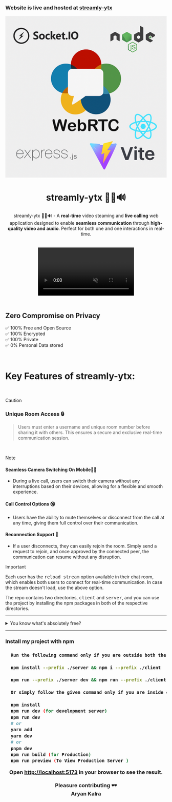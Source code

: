 <h3>Website is live and hosted at <a href="https://streamly-ytx.onrender.com/">streamly-ytx</a></h3>
<div align="center"><img src="/client/public/streamly-ytx-template.png" /></div>

<div align="center">
<h1>streamly-ytx 🎥🔴🔊</h1>
streamly-ytx 🎥🔴🔊 - A <strong>real-time</strong> video steaming and <strong>live calling</strong> web application designed to enable <strong>seamless communication</strong> through <strong>high-quality video and audio</strong>. Perfect for both one and one interactions in real-time.
</div>
<br/>
<br/>
 
<div align="center">
 <video src="https://github.com/user-attachments/assets/0ad2685e-e997-4567-a92b-7ec3022ddb2a"  autoplay muted loop /> 
</div>
<br/>
  
<h2>Zero Compromise on Privacy</h2>

✅ 100% Free and Open Source\
✅ 100% Encrypted\
✅ 100% Private\
✅ 0% Personal Data stored

<br>

<h1>Key Features of streamly-ytx:</h1>

<br>

> [!CAUTION]
>
> <h3>Unique Room Access 🔒</h3>
>
> > Users must enter a username and unique room number before sharing it with others. This ensures a secure and exclusive real-time communication session.

<br>

> [!NOTE]
>
> <h4>Seamless Camera Switching On Mobile🤳🏻</h4>
> <ul>
> <li> During a live call, users can switch their camera without any interruptions based on their devices, allowing for a flexible and smooth experience.
> </li></ul>
> <h4>Call Control Options 🔇 </h4>
> <ul>
> <li>Users have the ability to mute themselves or disconnect from the call at any time, giving them full control over their communication.</li>
> </ul>
> <h4>Reconnection Support 🚪</h4>
> <ul>
> <li>If a user disconnects, they can easily rejoin the room. Simply send a request to rejoin, and once approved by the connected peer, the communication can resume without any disruption.</li>
> </ul>

> [!IMPORTANT]
>
> Each user has the <kbd>reload stream</kbd> option available in their chat room, which enables both users to connect for real-time communication. In case the stream doesn't load, use the above option.
>
> The repo contains two directories, <kbd>client</kbd> and <kbd>server</kbd>, and you can use the project by installing the npm packages in both of the respective directories.

---

<details>
  <summary>You know what's absolutely free?</summary>

- Leaving a ⭐ star
- 🍴Forking the repository
- No hidden fees, no subscriptions — just pure open-source love!

</details>

---

<h3>Install my project with npm<h3>

```bash
  Run the following command only if you are outside both the client and server directories.

  npm install --prefix ./server && npm i --prefix ./client

  npm run --prefix ./server dev && npm run --prefix ./client dev

  Or simply follow the given command only if you are inside either the client or server directory.

  npm install
  npm run dev (for development server)
  npm run dev
  # or
  yarn add
  yarn dev
  # or
  pnpm dev
  npm run build (for Production)
  npm run preview (To View Production Server )

```

<div align="center">
Open <a href='http://localhost:3000'>http://localhost:5173</a> in your browser to see the result.
<br>
<br>
Pleasure contributing 🕶️ <br>
Aryan Kalra

</div>
